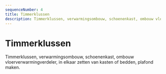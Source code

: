 ```yaml
---
sequenceNumber: 4
title: Timmerklussen
description: Timmerklussen, verwarmingsombouw, schoenenkast, ombouw vloerverwarmingverdeler, in elkaar zetten van kasten of bedden, plafond maken.
---
```

# Timmerklussen

Timmerklussen, verwarmingsombouw, schoenenkast, ombouw vloerverwarmingverdeler, in elkaar zetten van kasten of bedden, plafond maken.
